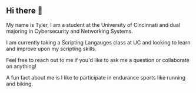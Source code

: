 ## Hi there 👋

My name is Tyler, I am a student at the University of Cincinnati and dual majoring in Cybersecurity and Networking Systems.

I am currently taking a Scripting Langauges class at UC and looking to learn and improve upon my scripting skills.

Feel free to reach out to me if you'd like to ask me a question or collaborate on anything!

A fun fact about me is I like to participate in endurance sports like running and biking.
